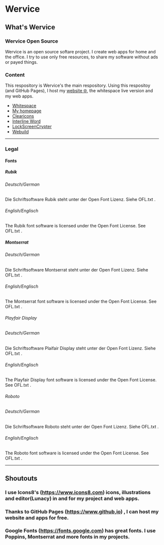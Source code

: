 # Wervice

## What's Wervice
### Wervice Open Source
Wervice is an open source softare project. I create web apps for home and the office. I try to use only free resources, to share my software without ads or payed things.

### Content
This respository is Wervice's the main respository. Using this respositoy (and GitHub Pages), I host my [website 🌐](https://wervice.github.io), the whitespace live version and my web apps.

* [Whitespace](projects/Whitespace/index.html)
* [My homepage](https://wervice.github.io)
* [Clearicons](projects/ClearIcons/)
* [Interline Word](projects/interlineword/)
* [LockScreenCrypter](https://wervice.github.io/projects/lockscreencrypter/index.html)
* [Webuild](https://wervice.github.io/projects/webuild)

---

### Legal
#### Fonts
##### Rubik
###### Deutsch/German
Die Schriftsoftware Rubik steht unter der Open Font Lizenz. Siehe OFL.txt .

###### English/Englisch
The Rubik font software is licensed under the Open Font License. See OFL.txt .

##### Montserrat
###### Deutsch/German
Die Schriftsoftware Montserrat steht unter der Open Font Lizenz. Siehe OFL.txt .

###### English/Englisch
The Montserrat font software is licensed under the Open Font License. See OFL.txt .

###### Playfair Display
###### Deutsch/German
Die Schriftsoftware Plaifair Display steht unter der Open Font Lizenz. Siehe OFL.txt .

###### English/Englisch
The Playfair Display font software is licensed under the Open Font License. See OFL.txt .

###### Roboto
###### Deutsch/German
Die Schriftsoftware Roboto steht unter der Open Font Lizenz. Siehe OFL.txt .

###### English/Englisch
The Roboto font software is licensed under the Open Font License. See OFL.txt .

---
## Shoutouts
### I use Icons8's (https://www.icons8.com) icons, illustrations and editor(Lunacy) in and for my project and web apps.
### Thanks to GitHub Pages (https://www.github,io) , I can host my website and apps for free.
### Google Fonts (https://fonts.google.com) has great fonts. I use Poppins, Montserrat and more fonts in my projects.